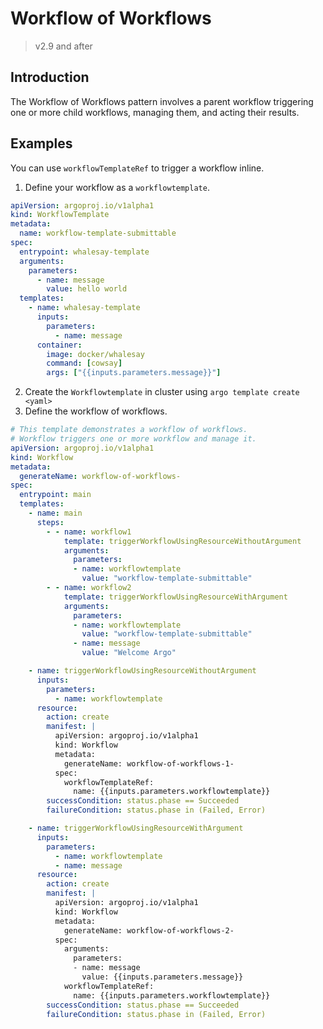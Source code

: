 # Workflow of Workflows

> v2.9 and after

## Introduction
The Workflow of Workflows pattern involves a parent workflow triggering one or more child workflows, managing them, and acting their results.
 
## Examples
You can use `workflowTemplateRef` to trigger a workflow inline.  
1. Define your workflow as a `workflowtemplate`.

```yaml
apiVersion: argoproj.io/v1alpha1
kind: WorkflowTemplate
metadata:
  name: workflow-template-submittable
spec:
  entrypoint: whalesay-template
  arguments:
    parameters:
      - name: message
        value: hello world
  templates:
    - name: whalesay-template
      inputs:
        parameters:
          - name: message
      container:
        image: docker/whalesay
        command: [cowsay]
        args: ["{{inputs.parameters.message}}"]
```
2. Create the `Workflowtemplate` in cluster using `argo template create <yaml>`
3. Define the workflow of workflows. 
```yaml
# This template demonstrates a workflow of workflows.
# Workflow triggers one or more workflow and manage it.
apiVersion: argoproj.io/v1alpha1
kind: Workflow
metadata:
  generateName: workflow-of-workflows-
spec:
  entrypoint: main
  templates:
    - name: main
      steps:
        - - name: workflow1
            template: triggerWorkflowUsingResourceWithoutArgument
            arguments:
              parameters:
              - name: workflowtemplate
                value: "workflow-template-submittable"
        - - name: workflow2
            template: triggerWorkflowUsingResourceWithArgument
            arguments:
              parameters:
              - name: workflowtemplate
                value: "workflow-template-submittable"
              - name: message
                value: "Welcome Argo"

    - name: triggerWorkflowUsingResourceWithoutArgument
      inputs:
        parameters:
          - name: workflowtemplate
      resource:
        action: create
        manifest: |
          apiVersion: argoproj.io/v1alpha1
          kind: Workflow
          metadata:
            generateName: workflow-of-workflows-1-
          spec:
            workflowTemplateRef:
              name: {{inputs.parameters.workflowtemplate}}
        successCondition: status.phase == Succeeded
        failureCondition: status.phase in (Failed, Error)

    - name: triggerWorkflowUsingResourceWithArgument
      inputs:
        parameters:
          - name: workflowtemplate
          - name: message
      resource:
        action: create
        manifest: |
          apiVersion: argoproj.io/v1alpha1
          kind: Workflow
          metadata:
            generateName: workflow-of-workflows-2-
          spec:
            arguments:
              parameters:
              - name: message
                value: {{inputs.parameters.message}}
            workflowTemplateRef:
              name: {{inputs.parameters.workflowtemplate}}
        successCondition: status.phase == Succeeded
        failureCondition: status.phase in (Failed, Error)
```
